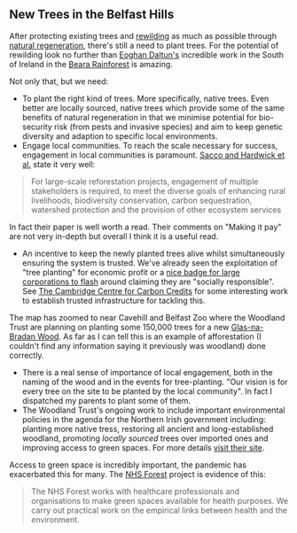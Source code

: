 ## New Trees in the Belfast Hills

After protecting existing trees and [rewilding](https://www.rewildingbritain.org.uk/explore-rewilding/what-is-rewilding)
as much as possible through [natural regeneration](https://www.woodlandtrust.org.uk/plant-trees/natural-regeneration/), there's 
still a need to plant trees. For the potential of rewilding look no further than [Eoghan Daltun's](https://twitter.com/IrishRainforest) incredible work in the South of Ireland in the [Beara Rainforest](http://beararainforest.com/) is amazing.

Not only that, but we need:

 - To plant the right kind of trees. More specifically, native trees. Even better are locally sourced,
   native trees which provide some of the same benefits of natural regeneration in that we minimise
   potential for bio-security risk (from pests and invasive species) and aim to keep genetic diversity and 
   adaption to specific local environments.
 - Engage local communities. To reach the scale necessary for success, engagement in local communities is 
   paramount. [Sacco and Hardwick et al.](https://onlinelibrary.wiley.com/doi/10.1111/gcb.15498) state it 
   very well: 

> For large-scale reforestation projects, engagement of multiple stakeholders is required, to meet 
> the diverse goals of enhancing rural livelihoods, biodiversity conservation, carbon sequestration, 
> watershed protection and the provision of other ecosystem services

   In fact their paper is well worth a read. Their comments on "Making it pay" are not very in-depth but overall I think it is a useful read.
 - An incentive to keep the newly planted trees alive whilst simultaneously ensuring 
   the system is trusted. We've already seen the exploitation of "tree planting" for
   economic profit or a [nice badge for large corporations to flash](https://www.theguardian.com/sustainable-business/2016/aug/20/greenwashing-environmentalism-lies-companies) 
   around claiming they are "socially responsible". See [The Cambridge Centre for Carbon Credits](https://anil.recoil.org/projects/4c)
   for some interesting work to establish trusted infrastructure for tackling this.

The map has zoomed to near Cavehill and Belfast Zoo where the Woodland Trust are planning on planting some 150,000 trees 
for a new [Glas-na-Bradan Wood](https://www.woodlandtrust.org.uk/about-us/where-we-work/northern-ireland/glas-na-bradan-wood/).
As far as I can tell this is an example of afforestation (I couldn't find any information saying it previously was woodland) done correctly.

 - There is a real sense of importance of local engagement, both in the naming of the wood and in the 
   events for tree-planting. "Our vision is for every tree on the site to be planted by the local community".
   In fact I dispatched my parents to plant some of them.
 - The Woodland Trust's ongoing work to include important environmental policies in the agenda for the
   Northern Irish government including: planting more native tress, restoring all ancient and long-established woodland,
   promoting *locally sourced* trees over imported ones and improving access to green spaces. For more details [visit their site](https://www.woodlandtrust.org.uk/about-us/where-we-work/northern-ireland/ni-manifesto/).

Access to green space is incredibly important, the pandemic has exacerbated this for many. The [NHS Forest](https://nhsforest.org/) project is evidence of this:

> The NHS Forest works with healthcare professionals and organisations to make green spaces available for health purposes. We carry out practical work on the empirical links between health and the environment. 
